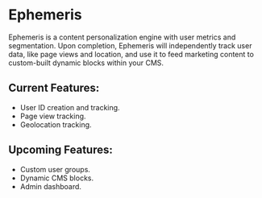 # Ephemeris

Ephemeris is a content personalization engine with user metrics and segmentation. Upon completion, Ephemeris will independently track user data, like page views and location, and use it to feed marketing content to custom-built dynamic blocks within your CMS.

## Current Features:

- User ID creation and tracking.
- Page view tracking.
- Geolocation tracking.

## Upcoming Features:

- Custom user groups.
- Dynamic CMS blocks.
- Admin dashboard.
